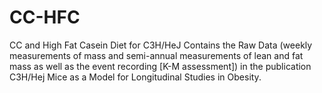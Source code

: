 # CC-HFC
CC and High Fat Casein Diet for C3H/HeJ
Contains the Raw Data (weekly measurements of mass and semi-annual measurements of lean and fat mass
as well as the event recording [K-M assessment]) in the publication C3H/Hej Mice as a Model for Longitudinal Studies in Obesity.
